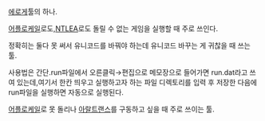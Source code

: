 [에로게](%EC%97%90%EB%A1%9C%EA%B2%8C.md)툴의 하나.

[어플로케일](%EC%96%B4%ED%94%8C%EB%A1%9C%EC%BC%80%EC%9D%BC.md)로도,[NTLEA](NTLEA.md)로도 돌릴 수 없는 게임을 실행할 때 주로 쓰인다.

정확히는 둘다 못 써서 유니코드를 바꿔야 하는데 유니코드 바꾸는 게 귀찮을 때 쓰는 툴.  

사용법은 간단.run파일에서 오른클릭→편집으로 메모장으로 들어가면 run.dat라고 쓰여 있는데,여기서 한칸 띄우고 실행하고자 하는 파일
디렉토리를 입력 후 저장한 다음에 run파일을 실행하면 자동으로 실행된다.  

[어플로케일](%EC%96%B4%ED%94%8C%EB%A1%9C%EC%BC%80%EC%9D%BC.md)로 못 돌리나
[아랄트랜스](%EC%95%84%EB%9E%84%ED%8A%B8%EB%9E%9C%EC%8A%A4.md)를 구동하고 싶을 때 주로 쓰이는
툴.

